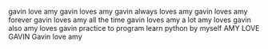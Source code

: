gavin love amy
gavin loves amy
gavin always loves amy
gavin loves amy forever
gavin loves amy all the time
gavin loves amy a lot 
amy loves gavin also
amy loves gavin 
practice to program
learn python by myself
AMY LOVE GAVIN
Gavin love amy